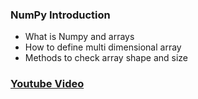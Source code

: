 ### NumPy Introduction

* What is Numpy and arrays
* How to define multi dimensional array
* Methods to check array shape and size

### [Youtube Video](https://youtu.be/yUxC6_hVZak)

